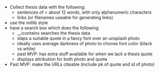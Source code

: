 * Collect thesis data with the following:
    * sentences of < about 12 words, with only alphanumeric characters
    * links (or filenames useable for generating links)
* use the mitlib style
* have a search box which does the following:
    * __icontains searches the thesis data
    * slaps a suitable quote in a fancy font over an unsplash photo
    * ideally uses average darkness of photo to choose font color (black vs white)
    * past MVP: has extra stuff available for when we lack a thesis quote
    * displays attribution for both photo and quote
* Past MVP: make the URLs citeable (include pk of quote and id of photo)